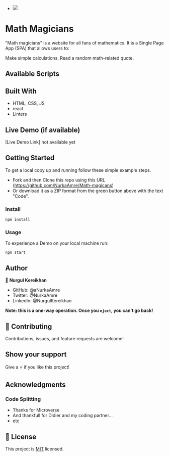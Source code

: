 - ![](https://img.shields.io/badge/Microverse-blueviolet)

# Math Magicians

"Math magicians" is a website for all fans of mathematics. It is a Single Page App (SPA) that allows users to:

Make simple calculations.
Read a random math-related quote.

## Available Scripts


## Built With

- HTML, CSS, JS
- react 
- Linters

## Live Demo (if available)

[Live Demo Link] not available yet

## Getting Started

To get a local copy up and running follow these simple example steps.

- Fork and then Clone this repo using this URL (https://github.com/NurkaAmre/Math-magicans) 
- Or download it as a ZIP format from the green button above with the text "Code".

### Install
```
npm install
```
### Usage
To experience a Demo on your local machine run:
```
npm start
```

## Author

👤 **Nurgul Kereikhan**

- GitHub: @aNurkaAmre
- Twitter: @NurkaAmre
- LinkedIn: @NurgulKereikhan

**Note: this is a one-way operation. Once you `eject`, you can't go back!**

## 🤝 Contributing

Contributions, issues, and feature requests are welcome!

## Show your support

Give a ⭐️ if you like this project!

## Acknowledgments

### Code Splitting

- Thanks for Microverse 
- And thankfull for Didier and my coding partner...
- etc

## 📝 License

This project is [MIT](./LICENSE) licensed.


